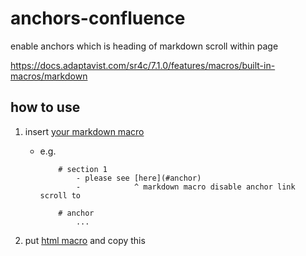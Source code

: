 # anchors-confluence
enable anchors which is heading of markdown scroll within page

https://docs.adaptavist.com/sr4c/7.1.0/features/macros/built-in-macros/markdown


## how to use

1. insert [your markdown macro](https://docs.adaptavist.com/sr4c/7.1.0/features/macros/built-in-macros/markdown)

    - e.g.
    
        ```
            # section 1
                - please see [here](#anchor)
                -            ^ markdown macro disable anchor link scroll to 

            # anchor
                ...
        ```

2. put [html macro](https://confluence.atlassian.com/conf74/html-macro-1003128855.html) and copy this